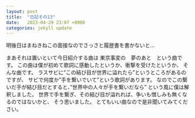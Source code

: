```yaml
---
layout: post
title:  "日記その13"
date:   2023-04-29 23:07 +0900
categories: jekyll update
---
```


明後日はまねきねこの面接なのでさっさと履歴書を書かないと...

まあそれは置いといて今日紹介する曲は
東京事変の　夢のあと　という曲です。
この曲は僕が初めて歌詞に感動したというか、衝撃を受けたというか、
そんな曲です。
ラスサビに”この結び目が世界に溢れたら”というところがあるのですが、
サビで何度か”手を繋いでいて”という歌詞があります。
なのでこの繋いだ手が結び目だとすると、”世界中の人々が手を繋いだなら”
という風に僕は解釈しました。
世界で手を繋ぎ、その結び目が溢れれば、争いも憎しみも無くなるのではないかと、
そう思いました。
とてもいい曲なので是非聞いてみてください。

[jekyll-docs]: https://jekyllrb.com/docs/home
[jekyll-gh]:   https://github.com/jekyll/jekyll
[jekyll-talk]: https://talk.jekyllrb.com/